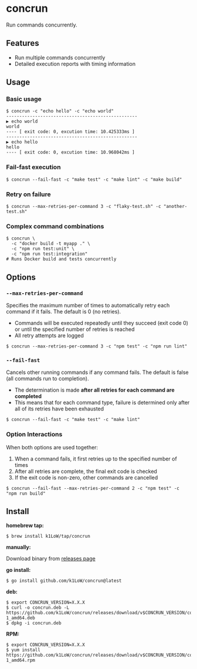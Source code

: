 # concrun

Run commands concurrently.

## Features

- Run multiple commands concurrently
- Detailed execution reports with timing information

## Usage

### Basic usage

```console
$ concrun -c "echo hello" -c "echo world"
--------------------------------------------------
▶ echo world
world
---- [ exit code: 0, excution time: 10.425333ms ]
--------------------------------------------------
▶ echo hello
hello
---- [ exit code: 0, excution time: 10.968042ms ]
```

### Fail-fast execution

```console
$ concrun --fail-fast -c "make test" -c "make lint" -c "make build"
```

### Retry on failure

```console
$ concrun --max-retries-per-command 3 -c "flaky-test.sh" -c "another-test.sh"
```

### Complex command combinations

```console
$ concrun \
  -c "docker build -t myapp ." \
  -c "npm run test:unit" \
  -c "npm run test:integration"
# Runs Docker build and tests concurrently
```

## Options

### `--max-retries-per-command`

Specifies the maximum number of times to automatically retry each command if it fails. The default is 0 (no retries).

- Commands will be executed repeatedly until they succeed (exit code 0) or until the specified number of retries is reached
- All retry attempts are logged

```console
$ concrun --max-retries-per-command 3 -c "npm test" -c "npm run lint"
```

### `--fail-fast`

Cancels other running commands if any command fails. The default is false (all commands run to completion).

- The determination is made **after all retries for each command are completed**
- This means that for each command type, failure is determined only after all of its retries have been exhausted

```console
$ concrun --fail-fast -c "make test" -c "make lint"
```

### Option Interactions

When both options are used together:

1. When a command fails, it first retries up to the specified number of times
2. After all retries are complete, the final exit code is checked
3. If the exit code is non-zero, other commands are cancelled

```console
$ concrun --fail-fast --max-retries-per-command 2 -c "npm test" -c "npm run build"
```

## Install

**homebrew tap:**

```console
$ brew install k1LoW/tap/concrun
```

**manually:**

Download binary from [releases page](https://github.com/k1LoW/concrun/releases)

**go install:**

```console
$ go install github.com/k1LoW/concrun@latest
```

**deb:**

``` console
$ export CONCRUN_VERSION=X.X.X
$ curl -o concrun.deb -L https://github.com/k1LoW/concrun/releases/download/v$CONCRUN_VERSION/concrun_$CONCRUN_VERSION-1_amd64.deb
$ dpkg -i concrun.deb
```

**RPM:**

``` console
$ export CONCRUN_VERSION=X.X.X
$ yum install https://github.com/k1LoW/concrun/releases/download/v$CONCRUN_VERSION/concrun_$CONCRUN_VERSION-1_amd64.rpm

